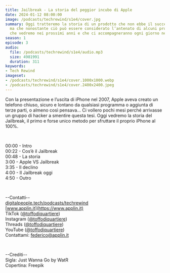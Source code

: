 ```yaml
---
title: Jailbreak - La storia del peggior incubo di Apple
date: 2024-01-12 08:00:00
image: /podcasts/techrewind/s1e4/cover.jpg
summary: Oggi tratteremo la storia di un prodotto che non ebbe il successo sperato,
  ma che nonostante ciò può essere considerato l’antenato di alcuni prodotti innovativi,
  che vedremo nei prossimi anni e che ci accompagneranno ogni giorno nel futuro.
season: 1
episode: 3
audio:
  file: /podcasts/techrewind/s1e4/audio.mp3
  size: 4981991
  duration: 311
keywords:
- Tech Rewind
imageset:
- /podcasts/techrewind/s1e4/cover.1000x1000.webp
- /podcasts/techrewind/s1e4/cover.2400x2400.jpeg
---
```


Con la presentazione e l’uscita di iPhone nel 2007, Apple aveva creato un telefono chiuso, sicuro e lontano da qualsiasi programma o aggiunta di terze parti, o almeno così pensava… Ci vollero pochi mesi perché arrivasse un gruppo di hacker a smentire questa tesi. Oggi vedremo la storia del Jailbreak, il primo e forse unico metodo per sfruttare il proprio iPhone al 100%.

<br>

00:00 - Intro<br>
00:22 - Cos’è il Jailbreak<br>
00:48 - La storia<br>
3:00 - Apple VS Jailbreak<br>
3:35 - Il declino<br>
4:00 - Il Jailbreak oggi<br>
4:50 - Outro<br>

<br>

--Contatti--<br>
[digitalpeople.tech/podcasts/techrewind](https://w3id.org/digitalpeople/podcasts/techrewind)<br>
[www.applin.it](https://www.applin.it)<br>
TikTok ([@toffodiquartiere](https://www.tiktok.com/@toffodiquartiere))<br>
Instagram ([@toffodiquartiere](https://www.instagram.com/toffodiquartiere))<br>
Threads ([@toffodiquartiere](https://www.threads.net/toffodiquartiere))<br>
YouTube ([@toffodiquartiere](https://www.youtube.com/@toffodiquartiere))<br>
Contattami: [federico@applin.it](mailto:federico@applin.it)

<br>

--Crediti--<br>
Sigla: Just Wanna Go by WatR<br>
Copertina: Freepik